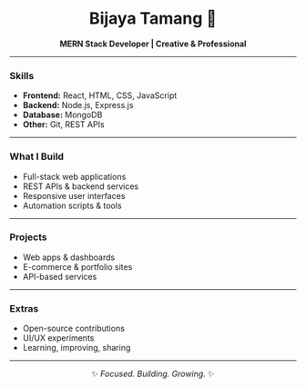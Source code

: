 <div align="center">

# Bijaya Tamang 👋  
**MERN Stack Developer | Creative & Professional**

</div>

---

### Skills
- **Frontend:** React, HTML, CSS, JavaScript  
- **Backend:** Node.js, Express.js  
- **Database:** MongoDB  
- **Other:** Git, REST APIs  

---

### What I Build
- Full-stack web applications  
- REST APIs & backend services  
- Responsive user interfaces  
- Automation scripts & tools  

---

### Projects
- Web apps & dashboards  
- E-commerce & portfolio sites  
- API-based services  

---

### Extras
- Open-source contributions  
- UI/UX experiments  
- Learning, improving, sharing  

---

<div align="center">

✨ *Focused. Building. Growing.* ✨  

</div>
